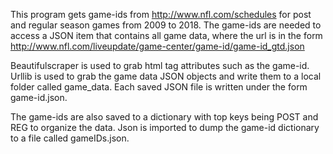 This program gets game-ids from http://www.nfl.com/schedules for post and regular season games from 2009 to 2018. The game-ids
are needed to access a JSON item that contains all game data, where the url is in the form  
http://www.nfl.com/liveupdate/game-center/game-id/game-id_gtd.json

Beautifulscraper is used to grab html tag attributes such as the game-id. Urllib is used to grab the game data JSON objects
and write them to a local folder called game_data. Each saved JSON file is written under the form game-id.json.

The game-ids are also saved to a dictionary with top keys being POST and REG to organize the data. Json is imported to dump the 
game-id dictionary to a file called gameIDs.json.
